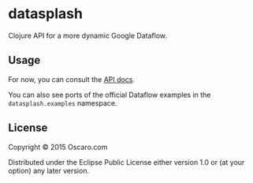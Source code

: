 # datasplash

Clojure API for a more dynamic Google Dataflow.

## Usage

For now, you can consult the [API docs](http://theblankscreen.net/datasplash/).

You can also see ports of the official Dataflow examples in the `datasplash.examples` namespace.

## License

Copyright © 2015 Oscaro.com

Distributed under the Eclipse Public License either version 1.0 or (at
your option) any later version.
